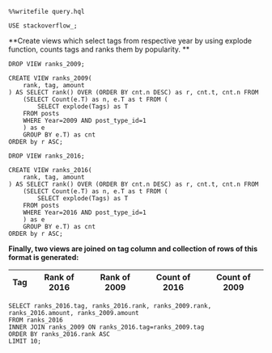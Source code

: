 ```
%%writefile query.hql

USE stackoverflow_;
```



**Create views which select tags from respective year
by using explode function, counts tags and ranks them by
popularity.
**

```
DROP VIEW ranks_2009;

CREATE VIEW ranks_2009(
    rank, tag, amount
) AS SELECT rank() OVER (ORDER BY cnt.n DESC) as r, cnt.t, cnt.n FROM 
    (SELECT Count(e.T) as n, e.T as t FROM (
        SELECT explode(Tags) as T
    FROM posts
    WHERE Year=2009 AND post_type_id=1
    ) as e
    GROUP BY e.T) as cnt
ORDER by r ASC;

DROP VIEW ranks_2016;

CREATE VIEW ranks_2016(
    rank, tag, amount
) AS SELECT rank() OVER (ORDER BY cnt.n DESC) as r, cnt.t, cnt.n FROM 
    (SELECT Count(e.T) as n, e.T as t FROM (
        SELECT explode(Tags) as T
    FROM posts
    WHERE Year=2016 AND post_type_id=1
    ) as e
    GROUP BY e.T) as cnt
ORDER by r ASC;
```



**Finally, two views are joined on tag column and collection of rows of this format is generated:**

| Tag | Rank of 2016 | Rank of 2009 | Count of 2016 | Count of 2009 |
| ------ | ------ | ------ | ------ | ------ |




```
SELECT ranks_2016.tag, ranks_2016.rank, ranks_2009.rank, ranks_2016.amount, ranks_2009.amount
FROM ranks_2016
INNER JOIN ranks_2009 ON ranks_2016.tag=ranks_2009.tag
ORDER BY ranks_2016.rank ASC
LIMIT 10;
```
